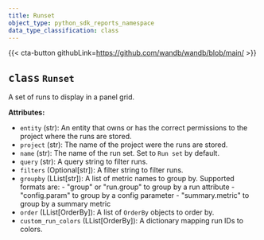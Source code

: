 ```yaml
---
title: Runset
object_type: python_sdk_reports_namespace
data_type_classification: class
---
```


{{< cta-button githubLink=https://github.com/wandb/wandb/blob/main/ >}}




## <kbd>class</kbd> `Runset`
A set of runs to display in a panel grid. 



**Attributes:**
 
 - `entity` (str):  An entity that owns or has the correct  permissions to the project where the runs are stored. 
 - `project` (str):  The name of the project were the runs are stored. 
 - `name` (str):  The name of the run set. Set to `Run set` by default. 
 - `query` (str):  A query string to filter runs. 
 - `filters` (Optional[str]):  A filter string to filter runs. 
 - `groupby` (LList[str]):  A list of metric names to group by. Supported formats are: 
        - "group" or "run.group" to group by a run attribute 
        - "config.param" to group by a config parameter 
        - "summary.metric" to group by a summary metric 
 - `order` (LList[OrderBy]):  A list of `OrderBy` objects to order by. 
 - `custom_run_colors` (LList[OrderBy]):  A dictionary mapping run IDs to colors. 




